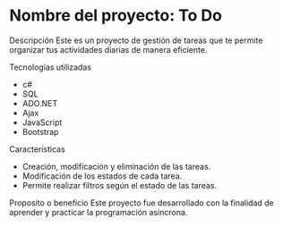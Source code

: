 # Nombre del proyecto: To Do

Descripción
Este es un proyecto de gestión de tareas que te permite organizar tus actividades diarias de manera eficiente.

Tecnologías utilizadas
- c#
- SQL
- ADO.NET
- Ajax
- JavaScript
- Bootstrap

Características
- Creación, modificación y eliminación de las tareas.
- Modificación de los estados de cada tarea.
- Permite realizar filtros según el estado de las tareas.

Proposito o beneficio
Este proyecto fue desarrollado con la finalidad de aprender y practicar la programación asíncrona.
